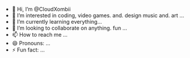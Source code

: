 - 👋 Hi, I’m @CloudXombii
- 👀 I’m interested in coding, video games. and. design music and. art ...
- 🌱 I’m currently learning everything...
- 💞️ I’m looking to collaborate on anything. fun ...
- 📫 How to reach me ...
- 😄 Pronouns: ...
- ⚡ Fun fact: ...

<!---
CloudXombii/CloudXombii is a ✨ special ✨ repository because its `README.md` (this file) appears on your GitHub profile.
You can click the Preview link to take a look at your changes.
--->

